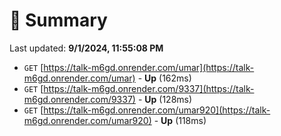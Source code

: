 # 📖 Summary
Last updated: **9/1/2024, 11:55:08 PM**

- `GET` [https://talk-m6gd.onrender.com/umar](https://talk-m6gd.onrender.com/umar) - **Up** (162ms)
- `GET` [https://talk-m6gd.onrender.com/9337](https://talk-m6gd.onrender.com/9337) - **Up** (128ms)
- `GET` [https://talk-m6gd.onrender.com/umar920](https://talk-m6gd.onrender.com/umar920) - **Up** (118ms)

